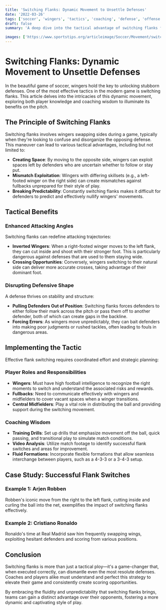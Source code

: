 ```yaml
---
title: 'Switching Flanks: Dynamic Movement to Unsettle Defenses'
date: '2022-03-26'
tags: ['soccer', 'wingers', 'tactics', 'coaching', 'defense', 'offense', 'strategy', 'football', 'player development']
draft: false
summary: 'A deep dive into the tactical advantage of switching flanks for wingers to create scoring opportunities and disrupt defensive setups.'

images: ['https://www.sportstips.org/articleimage/Soccer/Movement/switching_flanks_dynamic_movement_to_unsettle_defenses.webp']
---
```


# Switching Flanks: Dynamic Movement to Unsettle Defenses

In the beautiful game of soccer, wingers hold the key to unlocking stubborn defenses. One of the most effective tactics in the modern game is switching flanks. This article delves into the intricacies of this dynamic movement, exploring both player knowledge and coaching wisdom to illuminate its benefits on the pitch.

## The Principle of Switching Flanks

Switching flanks involves wingers swapping sides during a game, typically when they're looking to confuse and disorganize the opposing defense. This maneuver can lead to various tactical advantages, including but not limited to:

- **Creating Space**: By moving to the opposite side, wingers can exploit spaces left by defenders who are uncertain whether to follow or stay put.
- **Mismatch Exploitation**: Wingers with differing skillsets (e.g., a left-footed winger on the right side) can create mismatches against fullbacks unprepared for their style of play.
- **Breaking Predictability**: Constantly switching flanks makes it difficult for defenders to predict and effectively nullify wingers' movements.

## Tactical Benefits

### Enhanced Attacking Angles

Switching flanks can redefine attacking trajectories:
- **Inverted Wingers**: When a right-footed winger moves to the left flank, they can cut inside and shoot with their stronger foot. This is particularly dangerous against defenses that are used to them staying wide.
- **Crossing Opportunities**: Conversely, wingers switching to their natural side can deliver more accurate crosses, taking advantage of their dominant foot.

### Disrupting Defensive Shape

A defense thrives on stability and structure:
- **Pulling Defenders Out of Position**: Switching flanks forces defenders to either follow their mark across the pitch or pass them off to another defender, both of which can create gaps in the backline.
- **Forcing Errors**: As wingers move unpredictably, they can bait defenders into making poor judgments or rushed tackles, often leading to fouls in dangerous areas.

## Implementing the Tactic

Effective flank switching requires coordinated effort and strategic planning:

### Player Roles and Responsibilities

- **Wingers**: Must have high football intelligence to recognize the right moments to switch and understand the associated risks and rewards.
- **Fullbacks**: Need to communicate effectively with wingers and midfielders to cover vacant spaces when a winger transitions.
- **Central Midfielders**: Play a vital role in distributing the ball and providing support during the switching movement.

### Coaching Wisdom

- **Training Drills**: Set up drills that emphasize movement off the ball, quick passing, and transitional play to simulate match conditions.
- **Video Analysis**: Utilize match footage to identify successful flank switches and areas for improvement.
- **Fluid Formations**: Incorporate flexible formations that allow seamless interchange between players, such as a 4-3-3 or a 3-4-3 setup.

## Case Study: Successful Flank Switches

### Example 1: Arjen Robben

Robben's iconic move from the right to the left flank, cutting inside and curling the ball into the net, exemplifies the impact of switching flanks effectively.

### Example 2: Cristiano Ronaldo

Ronaldo's time at Real Madrid saw him frequently swapping wings, exploiting hesitant defenders and scoring from various positions.

## Conclusion

Switching flanks is more than just a tactical ploy—it's a game-changer that, when executed correctly, can dismantle even the most resolute defenses. Coaches and players alike must understand and perfect this strategy to elevate their game and consistently create scoring opportunities.

By embracing the fluidity and unpredictability that switching flanks brings, teams can gain a distinct advantage over their opponents, fostering a more dynamic and captivating style of play.

```